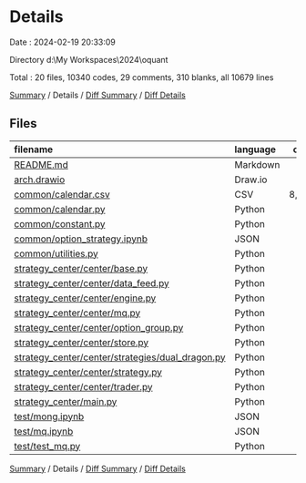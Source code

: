 # Details

Date : 2024-02-19 20:33:09

Directory d:\\My Workspaces\\2024\\oquant

Total : 20 files,  10340 codes, 29 comments, 310 blanks, all 10679 lines

[Summary](results.md) / Details / [Diff Summary](diff.md) / [Diff Details](diff-details.md)

## Files
| filename | language | code | comment | blank | total |
| :--- | :--- | ---: | ---: | ---: | ---: |
| [README.md](/README.md) | Markdown | 59 | 0 | 34 | 93 |
| [arch.drawio](/arch.drawio) | Draw.io | 260 | 0 | 0 | 260 |
| [common/calendar.csv](/common/calendar.csv) | CSV | 8,313 | 0 | 1 | 8,314 |
| [common/calendar.py](/common/calendar.py) | Python | 38 | 0 | 8 | 46 |
| [common/constant.py](/common/constant.py) | Python | 31 | 0 | 7 | 38 |
| [common/option_strategy.ipynb](/common/option_strategy.ipynb) | JSON | 83 | 0 | 1 | 84 |
| [common/utilities.py](/common/utilities.py) | Python | 25 | 5 | 11 | 41 |
| [strategy_center/center/base.py](/strategy_center/center/base.py) | Python | 200 | 0 | 61 | 261 |
| [strategy_center/center/data_feed.py](/strategy_center/center/data_feed.py) | Python | 174 | 2 | 36 | 212 |
| [strategy_center/center/engine.py](/strategy_center/center/engine.py) | Python | 21 | 10 | 11 | 42 |
| [strategy_center/center/mq.py](/strategy_center/center/mq.py) | Python | 124 | 2 | 20 | 146 |
| [strategy_center/center/option_group.py](/strategy_center/center/option_group.py) | Python | 15 | 0 | 8 | 23 |
| [strategy_center/center/store.py](/strategy_center/center/store.py) | Python | 232 | 1 | 48 | 281 |
| [strategy_center/center/strategies/dual_dragon.py](/strategy_center/center/strategies/dual_dragon.py) | Python | 36 | 0 | 12 | 48 |
| [strategy_center/center/strategy.py](/strategy_center/center/strategy.py) | Python | 60 | 0 | 13 | 73 |
| [strategy_center/center/trader.py](/strategy_center/center/trader.py) | Python | 150 | 2 | 24 | 176 |
| [strategy_center/main.py](/strategy_center/main.py) | Python | 26 | 1 | 4 | 31 |
| [test/mong.ipynb](/test/mong.ipynb) | JSON | 257 | 0 | 1 | 258 |
| [test/mq.ipynb](/test/mq.ipynb) | JSON | 182 | 0 | 1 | 183 |
| [test/test_mq.py](/test/test_mq.py) | Python | 54 | 6 | 9 | 69 |

[Summary](results.md) / Details / [Diff Summary](diff.md) / [Diff Details](diff-details.md)